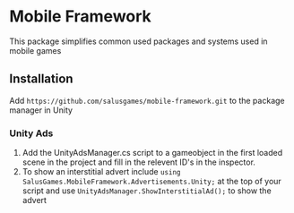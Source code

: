 # Mobile Framework

This package simplifies common used packages and systems used in mobile games

## Installation
Add `https://github.com/salusgames/mobile-framework.git` to the package manager in Unity

### Unity Ads
1. Add the UnityAdsManager.cs script to a gameobject in the first loaded scene in the project and fill in the relevent ID's in the inspector.
2. To show an interstitial advert include `using SalusGames.MobileFramework.Advertisements.Unity;` at the top of your script and use `UnityAdsManager.ShowInterstitialAd();` to show the advert
